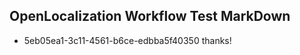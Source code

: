 ## OpenLocalization Workflow Test MarkDown
* 5eb05ea1-3c11-4561-b6ce-edbba5f40350 thanks!

<!--HONumber=Jul16_HO4-->


